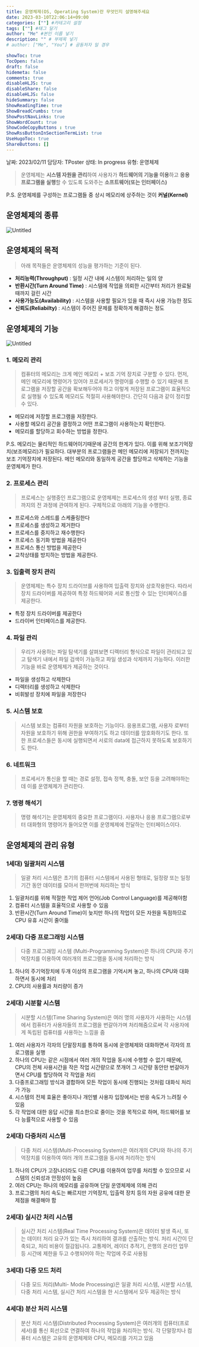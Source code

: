 ```yaml
---
title: 운영체제(OS, Operating System)란 무엇인지 설명해주세요
date: 2023-03-10T22:06:14+09:00
categories: [""] #카테고리 설정
tags: [""] #태그 달기
author: "Me" #본인 이름 넣기  
description: "" # 부제목 넣기
# author: ["Me", "You"] # 공동저자 일 경우

showToc: true
TocOpen: false
draft: false
hidemeta: false
comments: true
disableHLJS: true 
disableShare: false
disableHLJS: false  
hideSummary: false
ShowReadingTime: true
ShowBreadCrumbs: true
ShowPostNavLinks: true
ShowWordCount: true
ShowCodeCopyButtons : true
ShowRssButtonInSectionTermList: true
UseHugoToc: true
ShareButtons: []
---
```


날짜: 2023/02/11
담당자: TPoster
상태: In progress
유형: 운영체제

> 운영체제는 **시스템 자원을 관리**하여 사용자가 **하드웨어의 기능을 이용**하고 **응용프로그램을 실행**할 수 있도록 도와주는 **소프트웨어(또는 인터페이스)**
> 

P.S. 운영체제를 구성하는 프로그램들 중 상시 메모리에 상주하는 것이 **커널(Kernel)**

## 운영체제의 종류

![Untitled](images/Untitled.png)

## 운영체제의 목적

> 아래 목적들은 운영체제의 성능을 평가하는 기준이 된다.
> 

- **처리능력(Throughput)** : 일정 시간 내에 시스템이 처리하는 일의 양
- **반환시간(Turn Around Time)** : 시스템에 작업을 의뢰한 시간부터 처리가 완료될 때까지 걸린 시간
- **사용가능도(Availability)** : 시스템을 사용할 필요가 있을 때 즉시 사용 가능한 정도
- **신뢰도(Reliabilty)** : 시스템이 주어진 문제를 정확하게 해결하는 정도

## 운영체제의 기능

![Untitled](images/Untitled%201.png)

### 1. 메모리 관리

> 컴퓨터의 메모리는 크게 메인 메모리 + 보조 기억 장치로 구분할 수 있다. 먼저, 메인 메모리에 명령어가 있어야 프로세서가 명령어를 수행할 수 있기 때문에 프로그램을 저장할 공간을 확보해두어야 하고 이렇게 저장된 프로그램이 효율적으로 실행될 수 있도록 메모리도 적절히 사용해야한다. 간단히 다음과 같이 정리할 수 있다.
> 

- 메모리에 저장할 프로그램을 저장한다.
- 사용할 메모리 공간을 결정하고 어떤 프로그램이 사용하는지 확인한다.
- 메모리를 할당하고 회수하는 방법을 정한다.

P.S. 메모리는 물리적인 하드웨어이기때문에 공간의 한계가 있다. 이를 위해 보조기억장치(보조메모리)가 필요하다. 대부분의 프로그램들은 메인 메모리에 저장되기 전까지는 보조 기억장치에 저장된다. 메인 메모리와 동일하게 공간을 할당하고 삭제하는 기능을 운영체제가 한다.

### 2. 프로세스 관리

> 프로세스는 실행중인 프로그램으로 운영체제는 프로세스의 생성 부터 실행, 종료까지의 전 과정에 관여하게 된다. 구체적으로 아래의 기능을 수행한다.
> 

- 프로세스와 스레드를 스케쥴링한다
- 프로세스를 생성하고 제거한다
- 프로세스를 중지하고 재수행한다
- 프로세스 동기화 방법을 제공한다
- 프로세스 통신 방법을 제공한다
- 교착상태를 방지하는 방법을 제공한다.

### 3. 입출력 장치 관리

> 운영체제는 특수 장치 드라이브를 사용하여 입출력 장치와 상호작용한다. 따라서 장치 드라이버를 제공하여 특정 하드웨어와 서로 통신할 수 있는 인터페이스를 제공한다.
> 

- 특정 장치 드라이버를 제공한다
- 드라이버 인터페이스를 제공한다.

### 4. 파일 관리

> 우리가 사용하는 파일 탐색기를 살펴보면 디렉터리 형식으로 파일이 관리되고 있고 탐색기 내에서 파일 검색이 가능하고 파일 생성과 삭제까지 가능하다. 이러한 기능을 바로 운영체제가 제공하는 것이다.
> 

- 파일을 생성하고 삭제한다
- 디렉터리를 생성하고 삭제한다
- 비휘발성 장치에 파일을 저장한다

### 5. 시스템 보호

> 시스템 보호는 컴퓨터 자원을 보호하는 기능이다. 응용프로그램, 사용자 로부터 자원을 보호하기 위해 권한을 부여하기도 하고 데이터를 암호화하기도 한다. 또한 프로세스들은 동시에 실행되면서 서로의 data에 접근하지 못하도록 보호하기도 한다.
> 

### 6. 네트워크

> 프로세서가 통신을 할 때는 경로 설정, 접속 정책, 충돌, 보안 등을 고려해야하는데 이를 운영체제가 관리한다.
> 

### 7. 명령 해석기

> 명령 해석기는 운영체제의 중요한 프로그램이다. 사용자나 응용 프로그램으로부터 대화형의 명령어가 들어오면 이를 운영체제에 전달하는 인터페이스이다.
> 

## 운영체제의 관리 유형

### 1세대) 일괄처리 시스템

> 일괄 처리 시스템은 초기의 컴퓨터 시스템에서 사용된 형태로, 일정량 또는 일정 기간 동안 데이터를 모아서 한꺼번에 처리하는 방식
> 

1.  일괄처리를 위해 적절한 작업 제어 언어(Job Control Language)를 제공해야함
2.  컴퓨터 시스템을 효율적으로 사용할 수 있음
3.  반환시간(Turn Around Time)이 늦지만 하나의 작업이 모든 자원을 독점하므로 CPU 유휴 시간이 줄어듦

### 2세대) 다중 프로그래밍 시스템

> 다중 프로그래밍 시스템 (Multi-Programming System)은 하나의 CPU와 주기억장치를 이용하여 여러개의 프로그램을 동시에 처리하는 방식
> 

1.  하나의 주기억장치에 두개 이상의 프로그램을 기억시켜 놓고, 하나의 CPU와 대화 하면서 동시에 처리
2.  CPU의 사용률과 처리량이 증가

### 2세대) 시분할 시스템

> 시분할 시스템(Time Sharing System)은 여러 명의 사용자가 사용하는 시스템에서 컴퓨터가 사용자들의 프로그램을 번갈아가며 처리해줌으로써 각 사용자에게 독립된 컴퓨터를 사용하는 느낌을 줌
> 

1.  여러 사용자가 각자의 단말장치를 통하여 동시에 운영체제와 대화하면서 각자의 프로그램을 실행
2.  하나의 CPU는 같은 시점에서 여러 개의 작업을 동시에 수행할 수 없기 때문에, CPU의 전체 사용시간을 작은 작업 시간량으로 쪼개어 그 시간량 동안만 번갈아가면서 CPU를 할당하여 각 작업을 처리
3.  다중프로그래밍 방식과 결합하여 모든 작업이 동시에 진행되는 것처럼 대화식 처리가 가능
4.  시스템의 전체 효율은 좋아지나 개인별 사용자 입장에서는 반응 속도가 느려질 수 있음
5.  각 작업에 대한 응답 시간을 최소한으로 줄이는 것을 목적으로 하며, 하드웨어를 보다 능률적으로 사용할 수 있음

### 2세대) 다중처리 시스템

> 다중 처리 시스템(Multi-Processing System)은 여러개의 CPU와 하나의 주기억장치를 이용하여 여러 개의 프로그램을 동시에 처리하는 방식
> 
1.  하나의 CPU가 고장나더라도 다른 CPU를 이용하여 업무를 처리할 수 있으므로 시스템의 신뢰성과 안정성이 높음
2.  여러 CPU는 하나의 메모리를 공유하며 단일 운영체제에 의해 관리
3.  프로그램의 처리 속도는 빠르지만 기억장치, 입출력 장치 등의 자원 공유에 대한 문제점을 해결해야 함

### 2세대) 실시간 처리 시스템

> 실시간 처리 시스템(Real Time Processing System)은 데이터 발생 즉시, 또는 데이터 처리 요구가 있는 즉시 처리하여 결과를 산출하는 방식. 처리 시간이 단축되고, 처리 비용이 절감됩니다. 교통제어, 레이더 추적기, 은행의 온라인 업무 등 시간에 제한을 두고 수행되어야 하는 작업에 주로 사용됨
> 

### 3세대) 다중 모드 처리

> 다중 모드 처리(Multi- Mode Processing)은 일괄 처리 시스템, 시분할 시스템, 다중 처리 시스템, 실시간 처리 시스템을 한 시스템에서 모두 제공하는 방식
> 

### 4세대) 분산 처리 시스템

> 분산 처리 시스템(Distributed Processing System)은 여러개의 컴퓨터(프로세서)를 통신 회선으로 연결하여 하나의 작업을 처리하는 방식. 각 단말장치나 컴퓨터 시스템은 고유의 운영체제와 CPU, 메모리를 가지고 있음
>